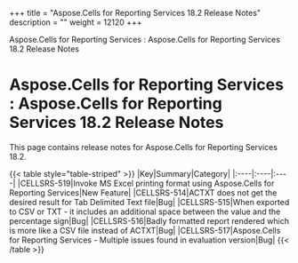 +++
title = "Aspose.Cells for Reporting Services 18.2 Release Notes" 
description = "" 
weight = 12120 
+++

Aspose.Cells for Reporting Services : Aspose.Cells for Reporting Services 18.2 Release Notes  

# Aspose.Cells for Reporting Services : Aspose.Cells for Reporting Services 18.2 Release Notes


This page contains release notes for Aspose.Cells for Reporting Services 18.2.

{{< table style="table-striped" >}}
|Key|Summary|Category|
|:----|:----|:----|
|CELLSRS-519|Invoke MS Excel printing format using Aspose.Cells for Reporting Services|New Feature|
|CELLSRS-514|ACTXT does not get the desired result for Tab Delimited Text file|Bug|
|CELLSRS-515|When exported to CSV or TXT - it includes an additional space between the value and the percentage sign|Bug|
|CELLSRS-516|Badly formatted report rendered which is more like a CSV file instead of ACTXT|Bug|
|CELLSRS-517|Aspose.Cells for Reporting Services - Multiple issues found in evaluation version|Bug|
{{< /table >}}

